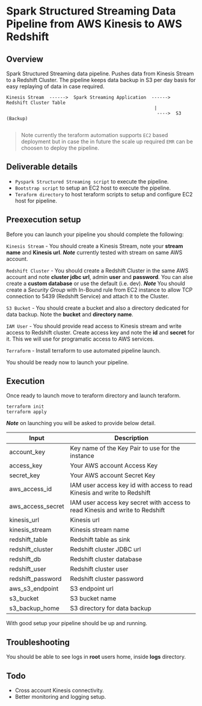 # Spark Structured Streaming Data Pipeline from AWS Kinesis to AWS Redshift

## Overview

Spark Structured Streaming data pipeline. Pushes data from Kinesis Stream to a Redshift Cluster. The pipeline keeps data backup in S3 per day basis for easy replaying of data in case required.

```
Kinesis Stream  ------>  Spark Streaming Application  ------>  Redshift Cluster Table
                                                       |
                                                        ---->  S3 (Backup)
                                                        
```

> Note currently the teraform automation supports `EC2` based deployment but in case the in future the scale up required `EMR` can be choosen to deploy the pipeline.

## Deliverable details

- `Pyspark Structured Streaming script` to execute the pipeline.
- `Bootstrap script` to setup an EC2 host to execute the pipeline.
- `Teraform directory` to host teraform scripts to setup and configure EC2 host for pipeline.

## Preexecution setup

Before you can launch your pipeline you should complete the following:

`Kinesis Stream` - You should create a Kinesis Stream, note your **stream name** and **Kinesis url**. ***Note*** currently tested with stream on same AWS account.

`Redshift Cluster` - You should create a Redshift Cluster in the same AWS account and note **cluster jdbc url**, admin **user** and **password**. You can alse create a **custom database** or use the default (i.e. dev). ***Note*** You should create a *Security Group* with In-Bound rule from EC2 instance to allow TCP connection to 5439 (Redshift Service) and attach it to the Cluster.

`S3 Bucket` - You should create a bucket and also a directory dedicated for data backup. Note the **bucket** and **directory name**.

`IAM User` - You should provide read access to Kinesis stream and write access to Redshift cluster. Create access key and note the **id** and **secret** for it. This we will use for programatic access to AWS services.

`Terraform` - Install terraform to use automated pipeline launch.

You should be ready now to launch your pipeline.

## Execution

Once ready to launch move to teraform directory and launch teraform.

```
terraform init
terraform apply
```

***Note*** on launching you will be asked to provide below detail.

|Input |Description|
|------|-----------|
|account_key|Key name of the Key Pair to use for the instance|
|access_key|Your AWS account Access Key|
|secret_key|Your AWS account Secret Key|
|aws_access_id|IAM user access key id with access to read Kinesis and write to Redshift|
|aws_access_secret|IAM user access key secret with access to read Kinesis and write to Redshift|
|kinesis_url|Kinesis url|
|kinesis_stream|Kinesis stream name|
|redshift_table|Redshift table as sink|
|redshift_cluster|Redshift cluster JDBC url|
|redshift_db|Redshift cluster database|
|redshift_user|Redshift cluster user|
|redshift_password|Redshift cluster password|
|aws_s3_endpoint|S3 endpoint url|
|s3_bucket|S3 bucket name|
|s3_backup_home|S3 directory for data backup|

With good setup your pipeline should be up and running.

## Troubleshooting

You should be able to see logs in **root** users home, inside **logs** directory.


## Todo

- Cross account Kinesis connectivity.
- Better monitoring and logging setup.
